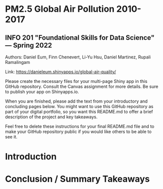 # PM2.5 Global Air Pollution 2010-2017
## INFO 201 "Foundational Skills for Data Science" — Spring 2022

Authors: Daniel Eum, Finn Chenevert, Li-Yu Hsu, Daniel Martinez, Rupali Ramalingam

Link: https://danieleum.shinyapps.io/global-air-quality/

Please create the necessary files for your multi-page Shiny app in this GitHub repository. Consult the Canvas assignment for more details. Be sure to publish your app on Shinyapps.io.

When you are finished, please add the text from your introductory and concluding pages below. You might want to use this GitHub repository as part of your digital portfolio, so you want this README.md to offer a brief description of the project and key takeaways.

Feel free to delete these instructions for your final README.md file and to make your GitHub repository public if you would like others to be able to see it.

# Introduction



# Conclusion / Summary Takeaways
